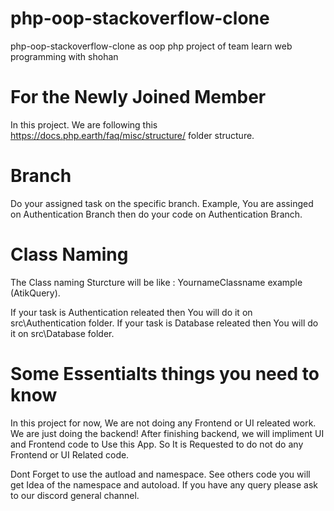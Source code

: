 # php-oop-stackoverflow-clone
php-oop-stackoverflow-clone as oop php project of team learn web programming with shohan

# For the Newly Joined Member
In this project. We are following this https://docs.php.earth/faq/misc/structure/ folder structure.

# Branch

Do your assigned task on the specific branch. Example, You are assinged on Authentication Branch then do your code on Authentication Branch.

 # Class Naming

The Class naming Sturcture will be like : YournameClassname example (AtikQuery).

If your task is Authentication releated then You will do it on src\Authentication folder.
If your task is Database releated then You will do it on src\Database folder.

# Some Essentialts things you need to know

In this project for now, We are not doing any Frontend or UI releated work. We are just doing the backend! After finishing backend, we will impliment UI and Frontend code to Use this App. So It is Requested to do not do any Frontend or UI Related code.

Dont Forget to use the autload and namespace. See others code you will get Idea of the namespace and autoload. If you have any query please ask to our discord general channel.
